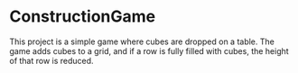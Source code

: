 # ConstructionGame

This project is a simple game where cubes are dropped on a table. The game adds cubes to a grid, and if a row is fully filled with cubes, the height of that row is reduced.
